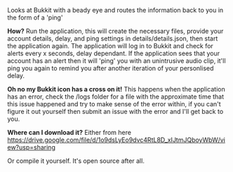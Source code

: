 Looks at Bukkit with a beady eye and routes the information back to you in the form of a 'ping'

**How?** Run the application, this will create the necessary files, provide your account details, delay, and ping settings in details/details.json, then start the application again. The application will log in to Bukkit and check for alerts every x seconds, delay dependant. If the application sees that your account has an alert then it will 'ping' you with an unintrusive audio clip, it'll ping you again to remind you after another iteration of your personlised delay.

**Oh no my Bukkit icon has a cross on it!** This happens when the application has an error, check the /logs folder for a file with the approximate time that this issue happened and try to make sense of the error within, if you can't figure it out yourself then submit an issue with the error and I'll get back to you.

**Where can I download it?** Either from here https://drive.google.com/file/d/1o9dsLyEo9dvc4RtL8D_xIJtmJQboyWbW/view?usp=sharing

Or compile it yourself. It's open source after all.

